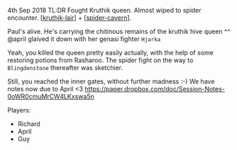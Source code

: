 4th Sep 2018
TL:DR Fought Kruthik queen. Almost wiped to spider encounter.
[[kruthik-lair]] + [[spider-cavern]].

Paul's alive. He's carrying the chitinous remains of the kruthik hive queen ^^
@april glaived it down with her genasi fighter `Hjarka`

Yeah, you killed the queen pretty easily actually, with the help of some restoring potions from Rasharoo. The spider fight on the way to `Blingdenstone` thereafter was sketchier.

Still, you reached the inner gates, without further madness :-)
We have notes now due to April <3
https://paper.dropbox.com/doc/Session-Notes-0oWR0cmuMrCW4LKxswa5n

Players:
- Richard
- April
- Guy

[//begin]: # "Autogenerated link references for markdown compatibility"
[kruthik-lair]: ../underdark/kruthik-lair "Kruthik Lair"
[spider-cavern]: ../underdark/spider-cavern "Spider Cavern"
[//end]: # "Autogenerated link references"
